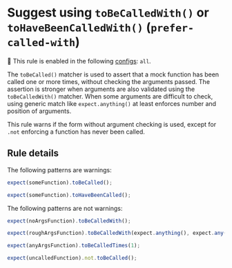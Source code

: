 # Suggest using `toBeCalledWith()` or `toHaveBeenCalledWith()` (`prefer-called-with`)

<!-- begin rules notice -- generated by `yarn tools:regenerate-docs` -->

<!-- prettier-ignore -->
💼 This rule is enabled in the following [configs](https://github.com/jest-community/eslint-plugin-jest#shareable-configurations): `all`.

<!-- end rules notice -->

The `toBeCalled()` matcher is used to assert that a mock function has been
called one or more times, without checking the arguments passed. The assertion
is stronger when arguments are also validated using the `toBeCalledWith()`
matcher. When some arguments are difficult to check, using generic match like
`expect.anything()` at least enforces number and position of arguments.

This rule warns if the form without argument checking is used, except for `.not`
enforcing a function has never been called.

## Rule details

The following patterns are warnings:

```js
expect(someFunction).toBeCalled();

expect(someFunction).toHaveBeenCalled();
```

The following patterns are not warnings:

```js
expect(noArgsFunction).toBeCalledWith();

expect(roughArgsFunction).toBeCalledWith(expect.anything(), expect.any(Date));

expect(anyArgsFunction).toBeCalledTimes(1);

expect(uncalledFunction).not.toBeCalled();
```
